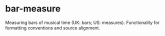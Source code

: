 # bar-measure
Measuring bars of musical time (UK: bars; US: measures). Functionality for formatting conventions and source alignment.
